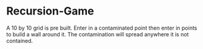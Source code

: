 # Recursion-Game
A 10 by 10 grid is pre built. Enter in a contaminated point then enter in points to build a wall around it. 
The contamination will spread anywhere it is not contained.
